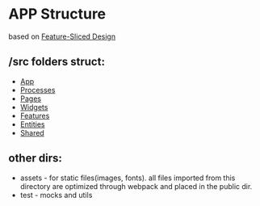 # APP Structure

based on [Feature-Sliced Design](https://feature-sliced.design/)

## /src folders struct:

-   [App](https://feature-sliced.design/docs/reference/layers/app)
-   [Processes](https://feature-sliced.design/docs/reference/layers/processes)
-   [Pages](https://feature-sliced.design/docs/reference/layers/pages)
-   [Widgets](https://feature-sliced.design/docs/reference/layers/widgets)
-   [Features](https://feature-sliced.design/docs/reference/layers/features)
-   [Entities](https://feature-sliced.design/docs/reference/layers/entities)
-   [Shared](https://feature-sliced.design/docs/reference/layers/shared)

## other dirs:

-   assets - for static files(images, fonts). all files imported from this directory are optimized through webpack and placed in the public dir.
-   test - mocks and utils
